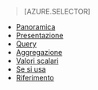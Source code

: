 > [AZURE.SELECTOR]
- [Panoramica](../articles/application-insights/app-insights-analytics.md)
- [Presentazione](../articles/application-insights/app-insights-analytics-tour.md)
- [Query](../articles/application-insights/app-insights-analytics-queries.md)
- [Aggregazione](../articles/application-insights/app-insights-analytics-aggregations.md)
- [Valori scalari](../articles/application-insights/app-insights-analytics-scalars.md)
- [Se si usa](../articles/application-insights/app-insights-analytics-using.md)
- [Riferimento](../articles/application-insights/app-insights-analytics-reference.md)

<!---HONumber=AcomDC_0330_2016-->